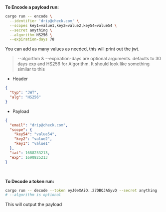 **To Encode a payload run:**
```bash
cargo run -- encode \
  --identifier 'drip@check.com' \
  --scopes key1=value1,key2=value2,key54=value54 \
  --secret anything \
  --algorithm HS256 \
  --expiration-days 78

```
You can add as many values as needed, this will print out the jwt.
> --algorthm & --expiration-days are optional arguments. defaults to 30 days exp and HS256 for Algorithm. 
It should look like something similar to this
- Header
```json
{
  "typ": "JWT",
  "alg": "HS256"
}
```
- Payload
```json
{
  "email": "drip@check.com",
  "scope": {
    "key54": "value54",
    "key2": "value2",
    "key1": "value1"
  },
  "iat": 1688233213,
  "exp": 1690825213
}
```
<br>

**To Decode a token run:**
```bash
cargo run -- decode --token eyJ0eXAiO..27DBQJASyvQ --secret anything
# --algorithm is optional
```
This will output the payload